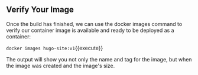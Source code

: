 ## Verify Your Image

Once the build has finished, we can use the docker images command to verify our
container image is available and ready to be deployed as a container:

`docker images hugo-site:v1`{{execute}}

The output will show you not only the name and tag for the image, but when the
image was created and the image's size.
